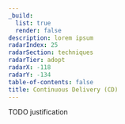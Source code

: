 ```yaml
---
_build:
  list: true
  render: false
description: lorem ipsum
radarIndex: 25
radarSection: techniques
radarTier: adopt
radarX: -118
radarY: -134
table-of-contents: false
title: Continuous Delivery (CD)
---
```


TODO justification
